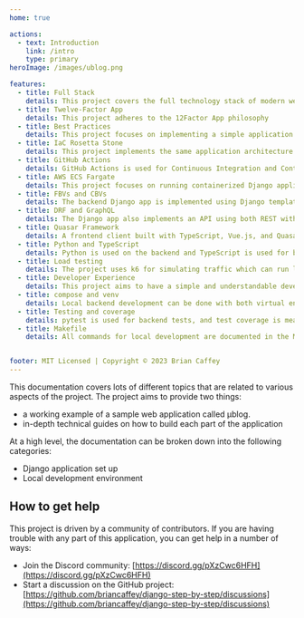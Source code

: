 ```yaml
---
home: true

actions:
  - text: Introduction
    link: /intro
    type: primary
heroImage: /images/ublog.png

features:
  - title: Full Stack
    details: This project covers the full technology stack of modern web applications, from frontend to backend to CI/CD and Infrastructure as Code
  - title: Twelve-Factor App
    details: This project adheres to the 12Factor App philosophy
  - title: Best Practices
    details: This project focuses on implementing a simple application with all of the best practices you would see in a healthy, production-ready application
  - title: IaC Rosetta Stone
    details: This project implements the same application architecture using CDK, Terraform and Pulumi
  - title: GitHub Actions
    details: GitHub Actions is used for Continuous Integration and Continuous Delivery, including infrastructure and application pipelines
  - title: AWS ECS Fargate
    details: This project focuses on running containerized Django applications using ECS Fargate, a serverless compute offering from AWS
  - title: FBVs and CBVs
    details: The backend Django app is implemented using Django templates using both functions-based views and class-based views
  - title: DRF and GraphQL
    details: The Django app also implements an API using both REST with DRF and GraphQL with Graphene
  - title: Quasar Framework
    details: A frontend client built with TypeScript, Vue.js, and Quasar Framework consumes the DRF REST API
  - title: Python and TypeScript
    details: Python is used on the backend and TypeScript is used for both the frontend client and infrastructure code
  - title: Load testing
    details: The project uses k6 for simulating traffic which can run locally or using GitHub Actions
  - title: Developer Experience
    details: This project aims to have a simple and understandable developer experience
  - title: compose and venv
    details: Local backend development can be done with both virtual environments and docker compose
  - title: Testing and coverage
    details: pytest is used for backend tests, and test coverage is measured with pytest-cov
  - title: Makefile
    details: All commands for local development are documented in the Makefile


footer: MIT Licensed | Copyright © 2023 Brian Caffey
---
```


<!-- <div style="text-align: center">
  <Bit/>
</div>

<div class="features">
  <div class="feature">
    <h2>Simplicity First</h2>
    <p>Minimal setup with markdown-centered project structure helps you focus on writing.</p>
  </div>
  <div class="feature">
    <h2>Vue-Powered</h2>
    <p>Enjoy the dev experience of Vue + webpack, use Vue components in markdown, and develop custom themes with Vue.</p>
  </div>
  <div class="feature">
    <h2>Performant</h2>
    <p>VuePress generates pre-rendered static HTML for each page, and runs as an SPA once a page is loaded.</p>
  </div>
</div> -->

This documentation covers lots of different topics that are related to various aspects of the project. The project aims to provide two things:

- a working example of a sample web application called μblog.
- in-depth technical guides on how to build each part of the application

At a high level, the documentation can be broken down into the following categories:

- Django application set up
- Local development environment

## How to get help

This project is driven by a community of contributors. If you are having trouble with any part of this application, you can get help in a number of ways:

- Join the Discord community: [https://discord.gg/pXzCwc6HFH](https://discord.gg/pXzCwc6HFH)
- Start a discussion on the GitHub project: [https://github.com/briancaffey/django-step-by-step/discussions](https://github.com/briancaffey/django-step-by-step/discussions)
